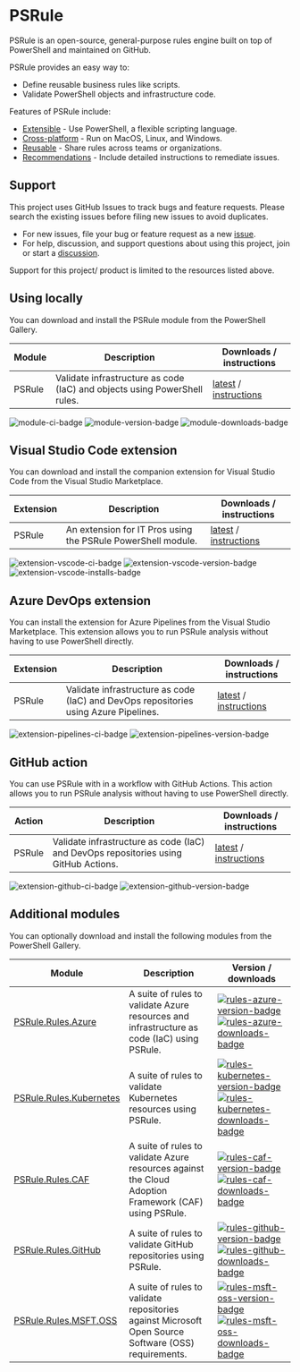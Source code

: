 # PSRule

PSRule is an open-source, general-purpose rules engine built on top of PowerShell and maintained on GitHub.

PSRule provides an easy way to:

- Define reusable business rules like scripts.
- Validate PowerShell objects and infrastructure code.

Features of PSRule include:

- [Extensible](features.md#extensible) - Use PowerShell, a flexible scripting language.
- [Cross-platform](features.md#cross-platform) - Run on MacOS, Linux, and Windows.
- [Reusable](features.md#reusable) - Share rules across teams or organizations.
- [Recommendations](features.md#recommendations) - Include detailed instructions to remediate issues.

## Support

This project uses GitHub Issues to track bugs and feature requests.
Please search the existing issues before filing new issues to avoid duplicates.

- For new issues, file your bug or feature request as a new [issue].
- For help, discussion, and support questions about using this project, join or start a [discussion].

Support for this project/ product is limited to the resources listed above.

## Using locally

You can download and install the PSRule module from the PowerShell Gallery.

Module | Description | Downloads / instructions
------ | ----------- | ------------------------
PSRule | Validate infrastructure as code (IaC) and objects using PowerShell rules. | [latest][module] / [instructions][install]

![module-ci-badge] ![module-version-badge] ![module-downloads-badge]

## Visual Studio Code extension

You can download and install the companion extension for Visual Studio Code from the Visual Studio Marketplace.

Extension | Description | Downloads / instructions
--------- | ----------- | ------------------------
PSRule    | An extension for IT Pros using the PSRule PowerShell module. | [latest][extension-vscode] / [instructions][install]

![extension-vscode-ci-badge] ![extension-vscode-version-badge] ![extension-vscode-installs-badge]

## Azure DevOps extension

You can install the extension for Azure Pipelines from the Visual Studio Marketplace.
This extension allows you to run PSRule analysis without having to use PowerShell directly.

Extension | Description | Downloads / instructions
--------- | ----------- | ------------------------
PSRule    | Validate infrastructure as code (IaC) and DevOps repositories using Azure Pipelines. | [latest][extension-pipelines] / [instructions][install]

![extension-pipelines-ci-badge] ![extension-pipelines-version-badge]

## GitHub action

You can use PSRule with in a workflow with GitHub Actions.
This action allows you to run PSRule analysis without having to use PowerShell directly.

Action | Description | Downloads / instructions
------ | ----------- | ------------------------
PSRule | Validate infrastructure as code (IaC) and DevOps repositories using GitHub Actions. | [latest][extension-github] / [instructions][install]

![extension-github-ci-badge] ![extension-github-version-badge]

## Additional modules

You can optionally download and install the following modules from the PowerShell Gallery.

Module                    | Description | Version / downloads
------                    | ----------- | -------------------
[PSRule.Rules.Azure]      | A suite of rules to validate Azure resources and infrastructure as code (IaC) using PSRule. | [![rules-azure-version-badge]][rules-azure-version-module] [![rules-azure-downloads-badge]][rules-azure-version-module]
[PSRule.Rules.Kubernetes] | A suite of rules to validate Kubernetes resources using PSRule. | [![rules-kubernetes-version-badge]][rules-kubernetes-version-module] [![rules-kubernetes-downloads-badge]][rules-kubernetes-version-module]
[PSRule.Rules.CAF]        | A suite of rules to validate Azure resources against the Cloud Adoption Framework (CAF) using PSRule. | [![rules-caf-version-badge]][rules-caf-version-module] [![rules-caf-downloads-badge]][rules-caf-version-module]
[PSRule.Rules.GitHub]     | A suite of rules to validate GitHub repositories using PSRule. | [![rules-github-version-badge]][rules-github-version-module] [![rules-github-downloads-badge]][rules-github-version-module]
[PSRule.Rules.MSFT.OSS]   | A suite of rules to validate repositories against Microsoft Open Source Software (OSS) requirements. | [![rules-msft-oss-version-badge]][rules-msft-oss-version-module] [![rules-msft-oss-downloads-badge]][rules-msft-oss-version-module]

[issue]: https://github.com/Microsoft/PSRule/issues
[discussion]: https://github.com/microsoft/PSRule/discussions
[install]: install-instructions.md
[module]: https://www.powershellgallery.com/packages/PSRule
[module-ci-badge]: https://dev.azure.com/bewhite/PSRule/_apis/build/status/PSRule-CI?branchName=main
[module-version-badge]: https://img.shields.io/powershellgallery/v/PSRule.svg?label=PowerShell%20Gallery&color=brightgreen
[module-downloads-badge]: https://img.shields.io/powershellgallery/dt/PSRule.svg?color=brightgreen
[extension-vscode]: https://marketplace.visualstudio.com/items?itemName=bewhite.psrule-vscode-preview
[extension-vscode-ci-badge]: https://dev.azure.com/bewhite/PSRule-vscode/_apis/build/status/PSRule-vscode-CI?branchName=main
[extension-vscode-version-badge]: https://vsmarketplacebadge.apphb.com/version/bewhite.psrule-vscode-preview.svg
[extension-vscode-installs-badge]: https://vsmarketplacebadge.apphb.com/installs-short/bewhite.psrule-vscode-preview.svg
[extension-pipelines]: https://marketplace.visualstudio.com/items?itemName=bewhite.ps-rule
[extension-pipelines-ci-badge]: https://dev.azure.com/bewhite/PSRule-pipelines/_apis/build/status/PSRule-pipelines-CI?branchName=main
[extension-pipelines-version-badge]: https://vsmarketplacebadge.apphb.com/version/bewhite.ps-rule.svg
[extension-github]: https://github.com/marketplace/actions/psrule
[extension-github-ci-badge]: https://img.shields.io/github/workflow/status/microsoft/ps-rule/Build?label=GitHub%20Actions&color=brightgreen
[extension-github-version-badge]: https://img.shields.io/github/v/release/microsoft/ps-rule?sort=semver&label=release&color=brightgreen
[rules-azure-version-badge]: https://img.shields.io/powershellgallery/v/PSRule.Rules.Azure.svg?label=PowerShell%20Gallery&color=brightgreen
[rules-azure-downloads-badge]: https://img.shields.io/powershellgallery/dt/PSRule.Rules.Azure.svg?color=brightgreen
[rules-azure-version-module]: https://www.powershellgallery.com/packages/PSRule.Rules.Azure
[rules-kubernetes-version-badge]: https://img.shields.io/powershellgallery/v/PSRule.Rules.Kubernetes.svg?label=PowerShell%20Gallery&color=brightgreen
[rules-kubernetes-downloads-badge]: https://img.shields.io/powershellgallery/dt/PSRule.Rules.Kubernetes.svg?color=brightgreen
[rules-kubernetes-version-module]: https://www.powershellgallery.com/packages/PSRule.Rules.Kubernetes
[rules-caf-version-badge]: https://img.shields.io/powershellgallery/v/PSRule.Rules.CAF.svg?label=PowerShell%20Gallery&color=brightgreen
[rules-caf-downloads-badge]: https://img.shields.io/powershellgallery/dt/PSRule.Rules.CAF.svg?color=brightgreen
[rules-caf-version-module]: https://www.powershellgallery.com/packages/PSRule.Rules.CAF
[rules-github-version-badge]: https://img.shields.io/powershellgallery/v/PSRule.Rules.GitHub.svg?label=PowerShell%20Gallery&color=brightgreen
[rules-github-downloads-badge]: https://img.shields.io/powershellgallery/dt/PSRule.Rules.GitHub.svg?color=brightgreen
[rules-github-version-module]: https://www.powershellgallery.com/packages/PSRule.Rules.GitHub
[rules-msft-oss-version-badge]: https://img.shields.io/powershellgallery/v/PSRule.Rules.MSFT.OSS.svg?label=PowerShell%20Gallery&color=brightgreen
[rules-msft-oss-downloads-badge]: https://img.shields.io/powershellgallery/dt/PSRule.Rules.MSFT.OSS.svg?color=brightgreen
[rules-msft-oss-version-module]: https://www.powershellgallery.com/packages/PSRule.Rules.MSFT.OSS
[PSRule.Rules.Azure]: https://github.com/microsoft/PSRule.Rules.Azure
[PSRule.Rules.Kubernetes]: https://github.com/microsoft/PSRule.Rules.Kubernetes
[PSRule.Rules.CAF]: https://github.com/microsoft/PSRule.Rules.CAF
[PSRule.Rules.GitHub]: https://github.com/microsoft/PSRule.Rules.GitHub
[PSRule.Rules.MSFT.OSS]: https://github.com/microsoft/PSRule.Rules.MSFT.OSS
